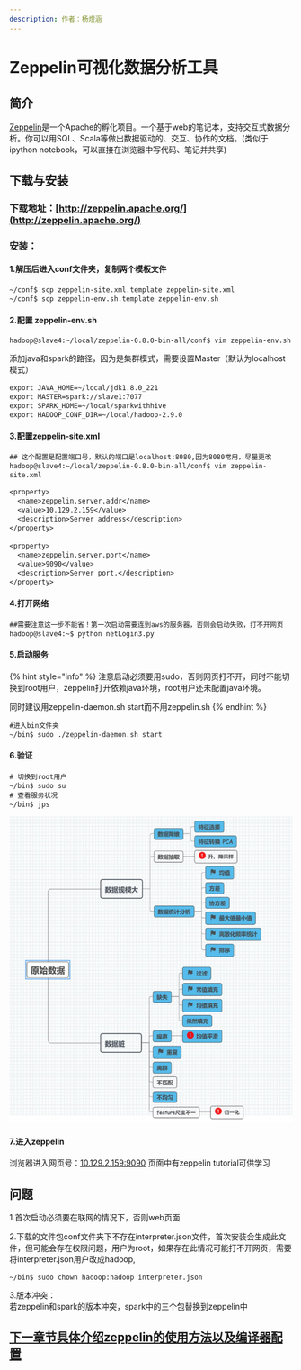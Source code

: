 ```yaml
---
description: 作者：杨煜涵
---
```


# Zeppelin可视化数据分析工具

## 简介

 [Zeppelin](https://blog.csdn.net/laozhaokun/article/details/44803061)是一个Apache的孵化项目。一个基于web的笔记本，支持交互式数据分析。你可以用SQL、Scala等做出数据驱动的、交互、协作的文档。\(类似于ipython notebook，可以直接在浏览器中写代码、笔记并共享\)

## 下载与安装

### 下载地址：[http://zeppelin.apache.org/](http://zeppelin.apache.org/)

### 安装：

#### 1.解压后进入conf文件夹，复制两个模板文件

```text
~/conf$ scp zeppelin-site.xml.template zeppelin-site.xml
~/conf$ scp zeppelin-env.sh.template zeppelin-env.sh
```

#### 2.配置 zeppelin-env.sh

```text
hadoop@slave4:~/local/zeppelin-0.8.0-bin-all/conf$ vim zeppelin-env.sh
```

添加java和spark的路径，因为是集群模式，需要设置Master（默认为localhost模式）

```text
export JAVA_HOME=~/local/jdk1.8.0_221
export MASTER=spark://slave1:7077
export SPARK_HOME=~/local/sparkwithhive
export HADOOP_CONF_DIR=~/local/hadoop-2.9.0
```

#### 3.配置zeppelin-site.xml

```text
## 这个配置是配置端口号，默认的端口是localhost:8080,因为8080常用，尽量更改
hadoop@slave4:~/local/zeppelin-0.8.0-bin-all/conf$ vim zeppelin-site.xml
```

```text
<property>
  <name>zeppelin.server.addr</name>
  <value>10.129.2.159</value>
  <description>Server address</description>
</property>

<property>
  <name>zeppelin.server.port</name>
  <value>9090</value>
  <description>Server port.</description>
</property>
```

#### 4.打开网络

```text
##需要注意这一步不能省！第一次启动需要连到aws的服务器，否则会启动失败，打不开网页
hadoop@slave4:~$ python netLogin3.py
```

#### 5.启动服务

{% hint style="info" %}
注意启动必须要用sudo，否则网页打不开，同时不能切换到root用户，zeppelin打开依赖java环境，root用户还未配置java环境。

同时建议用zeppelin-daemon.sh start而不用zeppelin.sh
{% endhint %}

```text
#进入bin文件夹
~/bin$ sudo ./zeppelin-daemon.sh start
```

#### 6.验证

```text
# 切换到root用户
~/bin$ sudo su
# 查看服务状况
~/bin$ jps
```

![&#x542F;&#x52A8;&#x6210;&#x529F;](../.gitbook/assets/image%20%288%29.png)

#### 7.进入zeppelin

浏览器进入网页号：[10.129.2.159:9090](http://10.129.2.159:9090/#/)  页面中有zeppelin tutorial可供学习

## 问题

1.首次启动必须要在联网的情况下，否则web页面

2.下载的文件包conf文件夹下不存在interpreter.json文件，首次安装会生成此文件，但可能会存在权限问题，用户为root，如果存在此情况可能打不开网页，需要将interpreter.json用户改成hadoop,

```text
~/bin$ sudo chown hadoop:hadoop interpreter.json
```

3.版本冲突：  
若zeppelin和spark的版本冲突，spark中的三个包替换到zeppelin中

## [下一章节具体介绍zeppelin的使用方法以及编译器配置](zeppelin-pei-zhi-yu-shi-yong.md)

